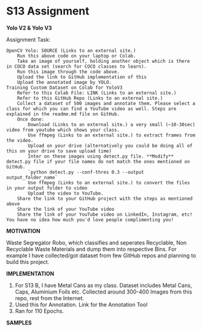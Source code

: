 # S13 Assignment

**Yolo V2 & Yolo V3**


Assignment Task: 

    OpenCV Yolo: SOURCE (Links to an external site.)
        Run this above code on your laptop or Colab. 
        Take an image of yourself, holding another object which is there in COCO data set (search for COCO classes to learn). 
        Run this image through the code above. 
        Upload the link to GitHub implementation of this
        Upload the annotated image by YOLO. 
    Training Custom Dataset on Colab for YoloV3
        Refer to this Colab File: LINK (Links to an external site.)
        Refer to this GitHub Repo (Links to an external site.)
        Collect a dataset of 500 images and annotate them. Please select a class for which you can find a YouTube video as well. Steps are explained in the readme.md file on GitHub.
        Once done:
            Download (Links to an external site.) a very small (~10-30sec) video from youtube which shows your class. 
            Use ffmpeg (Links to an external site.) to extract frames from the video. 
            Upload on your drive (alternatively you could be doing all of this on your drive to save upload time)
            Inter on these images using detect.py file. **Modify** detect.py file if your file names do not match the ones mentioned on GitHub. 
            `python detect.py --conf-thres 0.3 --output output_folder_name`
            Use ffmpeg (Links to an external site.) to convert the files in your output folder to video
            Upload the video to YouTube. 
        Share the link to your GitHub project with the steps as mentioned above
        Share the link of your YouTube video
        Share the link of your YouTube video on LinkedIn, Instagram, etc! You have no idea how much you'd love people complimenting you! 


**MOTIVATION**

Waste Segregator Robo, which classifies and seperates Recyclable, Non Recyclable Waste Materials and dump them into respective Bins.
For example I have collected/got dataset from few GitHub repos and planning to build this project.

**IMPLEMENTATION**
1. For S13 B, I have Metal Cans as my class. Dataset includes Metal Cans, Caps, Aluminium Foils etc. Collected around 300-400 Images from this repo, rest from the Internet.
2. Used this for Annotation. Link for the Annotation Tool
3. Ran for 110 Epochs. 


**SAMPLES**



